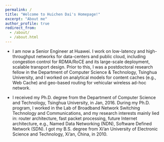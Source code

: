 ```yaml
---
permalink: /
title: "Welcome to Huichen Dai's Homepage!"
excerpt: "About me"
author_profile: true
redirect_from: 
  - /about/
  - /about.html
---
```


- I am now a Senior Engineer at Huawei. I work on low-latency and high-throughput networks for data-centers and public cloud, including congestion control for RDMA/RoCE and its large-scale deployment, scalable transport design. Prior to this, I was a postdoctoral research fellow in the Department of Computer Science & Technology, Tsinghua University, and I worked on analytical models for content caches (e.g., Web Cache) and geo-based routing for vehicular wireless ad-hoc network.

- I received my Ph.D. degree from the Department of Computer Science and Technology, Tsinghua University, in Jan, 2016. During my Ph.D. program, I worked in the Lab of Broadband Network Switching Technology and Communications, and my research interests mainly lied in: router architecture, fast packet processing, future Internet architecture, e.g., Named Data Networking (NDN), Software Defined Network (SDN). I got my B.S. degree from Xi’an University of Electronic Science and Technology, Xi’an, China, in 2010. 
